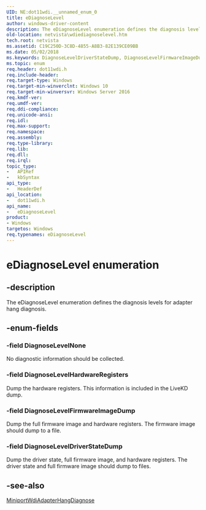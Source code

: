 ```yaml
---
UID: NE:dot11wdi.__unnamed_enum_0
title: eDiagnoseLevel
author: windows-driver-content
description: The eDiagnoseLevel enumeration defines the diagnosis levels for adapter hang diagnosis.
old-location: netvista\wdiediagnoselevel.htm
tech.root: netvista
ms.assetid: C19C250D-3C8D-4855-A8B3-82E139CE09BB
ms.date: 05/02/2018
ms.keywords: DiagnoseLevelDriverStateDump, DiagnoseLevelFirmwareImageDump, DiagnoseLevelHardwareRegisters, DiagnoseLevelNone, dot11wdi/DiagnoseLevelDriverStateDump, dot11wdi/DiagnoseLevelFirmwareImageDump, dot11wdi/DiagnoseLevelHardwareRegisters, dot11wdi/DiagnoseLevelNone, dot11wdi/eDiagnoseLevel, eDiagnoseLevel, eDiagnoseLevel enumeration [Network Drivers Starting with Windows Vista], netvista.wdiediagnoselevel
ms.topic: enum
req.header: dot11wdi.h
req.include-header: 
req.target-type: Windows
req.target-min-winverclnt: Windows 10
req.target-min-winversvr: Windows Server 2016
req.kmdf-ver: 
req.umdf-ver: 
req.ddi-compliance: 
req.unicode-ansi: 
req.idl: 
req.max-support: 
req.namespace: 
req.assembly: 
req.type-library: 
req.lib: 
req.dll: 
req.irql: 
topic_type:
-	APIRef
-	kbSyntax
api_type:
-	HeaderDef
api_location:
-	dot11wdi.h
api_name:
-	eDiagnoseLevel
product:
- Windows
targetos: Windows
req.typenames: eDiagnoseLevel
---
```


# eDiagnoseLevel enumeration


## -description


The eDiagnoseLevel enumeration defines the diagnosis levels for adapter hang diagnosis.


## -enum-fields




### -field DiagnoseLevelNone

No diagnostic information should be collected.


### -field DiagnoseLevelHardwareRegisters

Dump the hardware registers. This information is included in the LiveKD dump.


### -field DiagnoseLevelFirmwareImageDump

Dump the full firmware image and hardware registers. The firmware image should dump to a file.


### -field DiagnoseLevelDriverStateDump

Dump the driver state, full firmware image, and hardware registers. The driver state and full firmware image should dump to files.


## -see-also




<a href="https://msdn.microsoft.com/233CCF43-481E-4759-A2FC-0329103F8208">MiniportWdiAdapterHangDiagnose</a>
 

 

